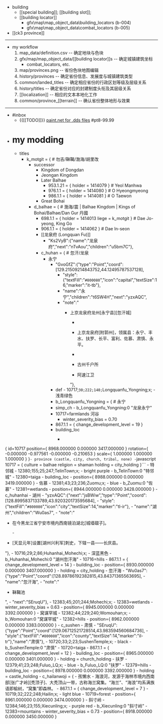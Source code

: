 - building
    - [[special building]]; [[building slot]];
    - [[building locator]]
        - gfx\map\map_object_data\building_locators (b-004)
        - gfx\map\map_object_data\combat_locators (b-005)
- [[ck3 province]]
- ---
- my workflow
    1. map_data/definition.csv -- 确定地块与色块
    2. gfx/map/map_object_data/[[building locator]]s -- 确定城镇建筑坐标
        - combat_locators, etc.
    3. map/provinces.png -- 省份色块地图编辑
    4. history/provinces -- 确定省份信息、发展度与城镇建筑类型
    5. common/landed_titles -- 确定相应省份的行政区划等级及层级关系
    6. history/titles -- 确定省份对应的封建制度头衔及其层级关系
    7. [[localization]] -- 相应的文本本地化工作
    8. common/province_[[terrain]] -- 确认省份整体地形与效果
- ---
- #inbox
    - {{[[TODO]]}} [paint.net for .dds files](https://www.bilibili.com/video/BV1x64y1C7qh) #pt8-99.99
- # my modding
    - titles
        - k_motgit = { # 勿吉/靺鞨/渤海/胡里改
            - successor 
                - Kingdom of Dongdan
                - Jeongan Kingdom
                - Later Balhae
                    - 953.1.21 = { holder = 1414079 } # Yeol Manhwa
                    - 976.1.1 = { holder = 1414080 } # O Hyeongmyeong
                    - 986.1.1 = { holder = 1414081 } # O Taewon
                - Great Bohai
            - d_balhae = { # 渤海/震 | Balhae Kingdom | Kings of Bohai/Balhae/Dan Gur 丹國
                - 698.1.1 = { holder = 1414013 liege = k_motgit } # Dae Jo-yeong, King Go
                - 906.1.1 = { holder = 1414062 } # Dae In-seon
                - [[龙泉府 (Longquan Fu)]]
                    - "Ks2VyB":{"name":"龙泉府","next":"nTvAou","children":"u5bm7C"},
                - c_huhan = { # 忽汗/龙泉
                    - 永宁
                        - "GvoGfZ":{"type":"Point","coord":[129.21509214843752,44.12495787537128],
                            - "style":{"textFill":"`#800080`","icon":"capital","textSize":16,"marker":"it-tb"},
                            - "name":"永宁","children":"t6SW4H","next":"yzxAQC",
                            - "note":"<ul><li><p>上京龙泉府龙州[永宁县][忽汗城]</p></li>
                                - <li><p>上京龙泉府[附郭州]，领属县：永宁、丰水、扶罗、长平、富利、佐慕、肃慎、永平。</p></li>
                                - <li><p>古州千户所</p></li><li><p>阿速江卫</p></li></ul>"},
                        - def - 10717;`30;222;140;`Longquanfu_Yongning;x; - 浅青绿色
                        - b_Longquanfu_Yongning = { # 永宁
                        - simp_ch - b_Longquanfu_Yongning:0 "龙泉永宁"
                        - 10717=farmlands 河谷
                            - winter_severity_bias = 0.70
                        - 867.1.1 = { change_development_level = 19 }
                        - building_loc
                            - ```javascript
{
    id=10717
    position={ 8968.000000 0.000000 3417.000000 }
    rotation={ -0.000000 -0.977561 -0.000000 -0.210653 }
    scale={ 1.000000 1.000000 1.000000 }
}```
                        - province (castle, city, church, tribal, none)
                            - ```javascript
10717 = {
    culture = balhae
	religion = shaman
	holding = city_holding
}```
                    - 特邻城
                        - 12380;155;25;247;TelinTown;x; - bright purple
                        - b_TelinTown:0 "特邻城"
                        - 12380=taiga
                        - building_loc - position={ 8988.000000 0.000000 3419.000000 }
                    - 佐慕
                        - 12381;43;23;236;Zuomu;x; - blue
                        - b_Zuomu:0 "佐慕"
                        - 12381=wetlands
                        - position={ 8944.000000 0.000000 3428.000000 }
                - c_huhanhai
                    - 湖州
                        - "yzxAQC":{"next":"jsBWiw","type":"Point","coord":[128.8995837133789,43.920320173595684],
                            - "style":{"textFill":"`#800080`","icon":"city","textSize":14,"marker":"tl-ir"},
                            - "name":"湖州","children":"Wu0as7",
                            - "note":"<ul><li><p>在今黑龙江省宁安市境内西南镜泊湖北[城墙磖子]。</p></li>
                                - <li><p>[天显元年]设置[湖州兴利军]刺史，下辖一县——长庆县。</p></li></ul>"},
                        - 10716;29;2;86;Huhanhai_Mohechi;x; - 深蓝黑色
                        - b_Huhanhai_Mohechi:0 "湖州忽汗海"
                        - 10716=hills
                        - 867.1.1 = { change_development_level = 14 }
                        - building_loc - position={ 8930.000000 0.000000 3407.000000 }
                        - holding = city_holding
                    - 忽汗海
                        - "Wu0as7":{"type":"Point","coord":[128.89786192382815,43.84371365563695],
                            - "name":"忽汗海",
                            - "note":"<ul><li><p>靺鞨池</p></li></ul>",
                            - "next":"SEruqU"},
                        - 12383;45;201;244;Mohechi;x;
                        - 12383=wetlands
                            - winter_severity_bias = 0.63
                        - position={ 8945.000000 0.000000 3392.000000 }
                    - 窝谋罕城
                        - 12382;44;229;240;Womouhan;x;
                        - b_Womouhan:0 "窝谋罕城"
                        - 12382=hills
                        - position={ 8962.000000 0.000000 3383.000000 }
                - c_sushen
                    - 肃慎
                        - "SEruqU":{"type":"Point","coord":[129.06712521728514,43.983594560684736],
                            - "style":{"textFill":"`#800080`","icon":"county","textSize":14,"marker":"il-tr"},"name":"肃慎"},
                        - 10720;33;2;23;SushenTemple;x; - black
                        - b_SushenTemple:0 "肃慎"
                        - 10720=taiga
                        - 867.1.1 = { change_development_level = 12 }
                        - building_loc - position={ 8965.000000 0.000000 3401.000000 }
                        - holding = church_holding
                    - 扶罗
                        - 12379;41;23;248;Fuluo_LQ;x; - blue
                        - b_Fuluo_LQ:0 "扶罗"
                        - 12379=hills
                        - building_loc - position={ 8978.000000 0.000000 3392.000000 }
                        - holding = castle_holding
                - c_hailanwoji = { 
                    - 孩懒水
                        - 海浪河，发源于海林市境内西南部[张广才岭][秃顶子]、大秃顶山一带，古称海兰窝集。“海兰”、“海浪”均系满族语即榆树，“窝集”即森林。
                        - 867.1.1 = { change_development_level = 7 }
                        - 10719;32;222;248;Hailin;x; - light blue
                        - 10719=forest
                        - position={ 8961.000000 0.000000 3474.000000 }
                    - 斜寸岭
                        - 12384;146;23;155;Xiecunling;x; - purple red
                        - b_Xiecunling:0 "斜寸岭"
                        - 12383=mountains
                            - winter_severity_bias = 0.73
                        - position={ 8918.000000 0.000000 3450.000000 }
